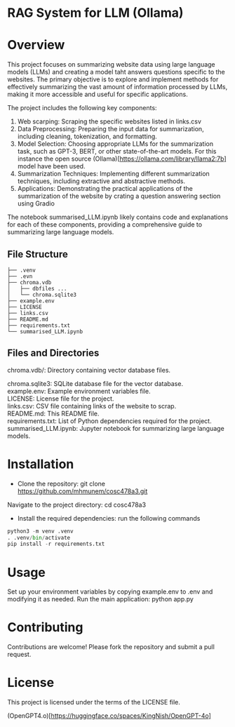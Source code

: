 <!-- # COSC 478 - Assignmnet 03 -->

# RAG System for LLM (Ollama)

# Overview

This project focuses on summarizing website data using large language models (LLMs) and creating a model taht answers questions specific to the websites. 
The primary objective is to explore and implement methods for effectively summarizing the vast amount of information processed by LLMs, making it more accessible and useful for specific applications.

The project includes the following key components:
1. Web scarping: Scraping the specific websites listed in links.csv
1. Data Preprocessing: Preparing the input data for summarization, including cleaning, tokenization, and formatting.
2. Model Selection: Choosing appropriate LLMs for the summarization task, such as GPT-3, BERT, or other state-of-the-art models. For this instance the open source (Ollama)[https://ollama.com/library/llama2:7b] model have been used.
3. Summarization Techniques: Implementing different summarization techniques, including extractive and abstractive methods.
5. Applications: Demonstrating the practical applications of the summarization of the website by crating a question answering section using Gradio


The notebook summarised_LLM.ipynb likely contains code and explanations for each of these components, providing a comprehensive guide to summarizing large language models. 

## File Structure
```
├── .venv
├── .evn
├── chroma.vdb
│   ├── dbfiles ...
│   └── chroma.sqlite3
├── example.env
├── LICENSE
├── links.csv
├── README.md
├── requirements.txt
└── summarised_LLM.ipynb
```

## Files and Directories
<!-- app.py: The main application script.   -->
chroma.vdb/: Directory containing vector database files.  
<!-- 5db4487b-0cea-4c4d-9ad0-81f31386f8e6/: Subdirectory with binary data files.   -->
<!-- 87b09e2d-922a-4606-aead-766c9035c846/: Another subdirectory with binary data files.   -->
chroma.sqlite3: SQLite database file for the vector database.  
example.env: Example environment variables file.  
LICENSE: License file for the project.  
links.csv: CSV file containing links of the website to scrap.  
README.md: This README file.  
requirements.txt: List of Python dependencies required for the project.  
summarised_LLM.ipynb: Jupyter notebook for summarizing large language models.  


# Installation
- Clone the repository:
git clone https://github.com/mhmunem/cosc478a3.git

Navigate to the project directory:
cd cosc478a3

- Install the required dependencies:
run the following commands
```python
python3 -m venv .venv
. .venv/bin/activate
pip install -r requirements.txt
```
# Usage
Set up your environment variables by copying example.env to .env and modifying it as needed.
Run the main application:
python app.py

# Contributing
Contributions are welcome! Please fork the repository and submit a pull request.

# License
This project is licensed under the terms of the LICENSE file.



(OpenGPT4.o)[https://huggingface.co/spaces/KingNish/OpenGPT-4o]